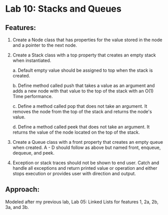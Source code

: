 # Lab 10: Stacks and Queues

## Features: 

1. Create a Node class that has properties for the value stored in the node and a pointer to the next node.
2. Create a Stack class with a top property that creates an empty stack when instantiated. 

    a. Default empty value should be assigned to top when the stack is created. 
    
    b. Define method called push that takes a value as an argument and adds a new node with that value to the top of the stack with an O(1) Time performance.
    
    c. Define a method called pop that does not take an argument. It removes the node from the top of the stack and returns the node's value. 
    
    d. Define a method called peek that does not take an argument. It returns the value of the node located on the top of the stack. 
    
3. Create a Queue class with a front property that creates an empty queue when created. A - D should follow as above but named front, enqueue, dequeue, and peek.

4. Exception or stack traces should not be shown to end user. Catch and handle all exceptions and return printed value or operation and either stops execution or provides user with direction and output.

## Approach:

Modeled after my previous lab, Lab 05: Linked Lists for features 1, 2a, 2b, 3a, and 3b.  